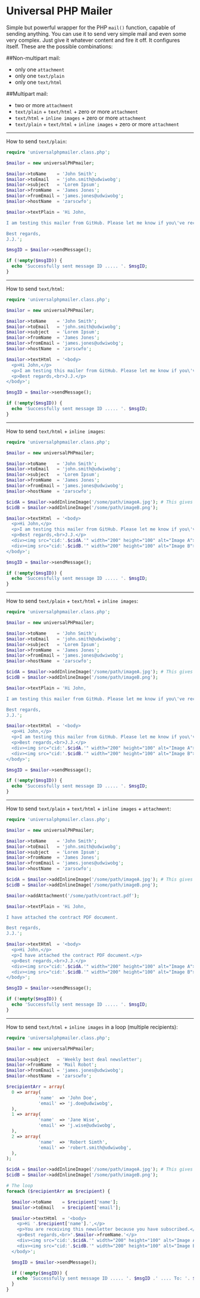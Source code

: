 # Universal PHP Mailer
Simple but powerful wrapper for the PHP `mail()` function, capable of sending anything. You can use it to send very simple mail and even some very complex. Just give it whatever content and fire it off. It configures itself. These are the possible combinations:

##Non-multipart mail:
- only one `attachment`
- only one `text/plain`
- only one `text/html`

##Multipart mail:
- two or more `attachment`
- `text/plain` + `text/html` + zero or more `attachment`
- `text/html`  + `inline images` + zero or more `attachment`
- `text/plain` + `text/html` + `inline images` + zero or more `attachment`


---

How to send `text/plain`:
```php
require 'universalphpmailer.class.php';

$mailor = new universalPHPmailer;

$mailor->toName    = 'John Smith';
$mailor->toEmail   = 'john.smith@udwiwobg';
$mailor->subject   = 'Lorem Ipsum';
$mailor->fromName  = 'James Jones';
$mailor->fromEmail = 'james.jones@udwiwobg';
$mailor->hostName  = 'zarscwfo';

$mailor->textPlain = 'Hi John,

I am testing this mailer from GitHub. Please let me know if you\'ve received this message.

Best regards,
J.J.';

$msgID = $mailor->sendMessage();

if (!empty($msgID)) {
  echo 'Successfully sent message ID ..... '. $msgID;
}

```

---

How to send `text/html`:
```php
require 'universalphpmailer.class.php';

$mailor = new universalPHPmailer;

$mailor->toName    = 'John Smith';
$mailor->toEmail   = 'john.smith@udwiwobg';
$mailor->subject   = 'Lorem Ipsum';
$mailor->fromName  = 'James Jones';
$mailor->fromEmail = 'james.jones@udwiwobg';
$mailor->hostName  = 'zarscwfo';

$mailor->textHtml  = '<body>
  <p>Hi John,</p>
  <p>I am testing this mailer from GitHub. Please let me know if you\'ve received this message.</p>
  <p>Best regards,<br>J.J.</p>
</body>';

$msgID = $mailor->sendMessage();

if (!empty($msgID)) {
  echo 'Successfully sent message ID ..... '. $msgID;
}

```

---

How to send `text/html` + `inline images`:
```php
require 'universalphpmailer.class.php';

$mailor = new universalPHPmailer;

$mailor->toName    = 'John Smith';
$mailor->toEmail   = 'john.smith@udwiwobg';
$mailor->subject   = 'Lorem Ipsum';
$mailor->fromName  = 'James Jones';
$mailor->fromEmail = 'james.jones@udwiwobg';
$mailor->hostName  = 'zarscwfo';

$cidA = $mailor->addInlineImage('/some/path/imageA.jpg'); # This gives us the content ID string
$cidB = $mailor->addInlineImage('/some/path/imageB.png');

$mailor->textHtml  = '<body>
  <p>Hi John,</p>
  <p>I am testing this mailer from GitHub. Please let me know if you\'ve received this message.</p>
  <p>Best regards,<br>J.J.</p>
  <div><img src="cid:'.$cidA.'" width="200" height="100" alt="Image A"></div>
  <div><img src="cid:'.$cidB.'" width="200" height="100" alt="Image B"></div>
</body>';

$msgID = $mailor->sendMessage();

if (!empty($msgID)) {
  echo 'Successfully sent message ID ..... '. $msgID;
}

```

---

How to send `text/plain` + `text/html` + `inline images`:
```php
require 'universalphpmailer.class.php';

$mailor = new universalPHPmailer;

$mailor->toName    = 'John Smith';
$mailor->toEmail   = 'john.smith@udwiwobg';
$mailor->subject   = 'Lorem Ipsum';
$mailor->fromName  = 'James Jones';
$mailor->fromEmail = 'james.jones@udwiwobg';
$mailor->hostName  = 'zarscwfo';

$cidA = $mailor->addInlineImage('/some/path/imageA.jpg'); # This gives us the content ID string
$cidB = $mailor->addInlineImage('/some/path/imageB.png');

$mailor->textPlain = 'Hi John,

I am testing this mailer from GitHub. Please let me know if you\'ve received this message.

Best regards,
J.J.';

$mailor->textHtml  = '<body>
  <p>Hi John,</p>
  <p>I am testing this mailer from GitHub. Please let me know if you\'ve received this message.</p>
  <p>Best regards,<br>J.J.</p>
  <div><img src="cid:'.$cidA.'" width="200" height="100" alt="Image A"></div>
  <div><img src="cid:'.$cidB.'" width="200" height="100" alt="Image B"></div>
</body>';

$msgID = $mailor->sendMessage();

if (!empty($msgID)) {
  echo 'Successfully sent message ID ..... '. $msgID;
}

```

---

How to send `text/plain` + `text/html` + `inline images` + `attachment`:
```php
require 'universalphpmailer.class.php';

$mailor = new universalPHPmailer;

$mailor->toName    = 'John Smith';
$mailor->toEmail   = 'john.smith@udwiwobg';
$mailor->subject   = 'Lorem Ipsum';
$mailor->fromName  = 'James Jones';
$mailor->fromEmail = 'james.jones@udwiwobg';
$mailor->hostName  = 'zarscwfo';

$cidA = $mailor->addInlineImage('/some/path/imageA.jpg'); # This gives us the content ID string
$cidB = $mailor->addInlineImage('/some/path/imageB.png');

$mailor->addAttachment('/some/path/contract.pdf');

$mailor->textPlain = 'Hi John,

I have attached the contract PDF document.

Best regards,
J.J.';

$mailor->textHtml  = '<body>
  <p>Hi John,</p>
  <p>I have attached the contract PDF document.</p>
  <p>Best regards,<br>J.J.</p>
  <div><img src="cid:'.$cidA.'" width="200" height="100" alt="Image A"></div>
  <div><img src="cid:'.$cidB.'" width="200" height="100" alt="Image B"></div>
</body>';

$msgID = $mailor->sendMessage();

if (!empty($msgID)) {
  echo 'Successfully sent message ID ..... '. $msgID;
}

```

---

How to send `text/html` + `inline images` in a loop (multiple recipients):
```php
require 'universalphpmailer.class.php';

$mailor = new universalPHPmailer;

$mailor->subject   = 'Weekly best deal newsletter';
$mailor->fromName  = 'Mail Robot';
$mailor->fromEmail = 'james.jones@udwiwobg';
$mailor->hostName  = 'zarscwfo';

$recipientArr = array(
  0 => array(
            'name'  => 'John Doe',
            'email' => 'j.doe@udwiwobg',
  ),
  1 => array(
            'name'  => 'Jane Wise',
            'email' => 'j.wise@udwiwobg',
  ),
  2 => array(
            'name'  => 'Robert Simth',
            'email' => 'robert.smith@udwiwobg',
  ),
);

$cidA = $mailor->addInlineImage('/some/path/imageA.jpg'); # This gives us the content ID string
$cidB = $mailor->addInlineImage('/some/path/imageB.png');

# The loop
foreach ($recipientArr as $recipient) {

  $mailor->toName    = $recipient['name'];
  $mailor->toEmail   = $recipient['email'];

  $mailor->textHtml  = '<body>
    <p>Hi '.$recipient['name'].',</p>
    <p>You are receiving this newsletter because you have subscribed.</p>
    <p>Best regards,<br>'.$mailor->fromName.'</p>
    <div><img src="cid:'.$cidA.'" width="200" height="100" alt="Image A"></div>
    <div><img src="cid:'.$cidB.'" width="200" height="100" alt="Image B"></div>
  </body>';

  $msgID = $mailor->sendMessage();

  if (!empty($msgID)) {
    echo 'Successfully sent message ID ..... '. $msgID .' .... To: '. $recipient['email'] . PHP_EOL;
  }
}

```
